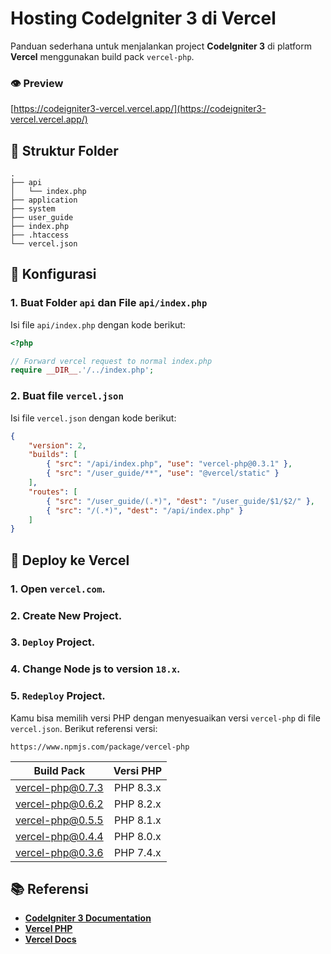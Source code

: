 
# Hosting CodeIgniter 3 di Vercel

Panduan sederhana untuk menjalankan project **CodeIgniter 3** di platform **Vercel** menggunakan build pack `vercel-php`.

### 👁️ Preview
[https://codeigniter3-vercel.vercel.app/](https://codeigniter3-vercel.vercel.app/)

## 📁 Struktur Folder

```
.
├── api
│   └── index.php
├── application
├── system
├── user_guide
├── index.php
├── .htaccess
└── vercel.json

```

## 🔧 Konfigurasi

### 1. Buat Folder `api` dan File `api/index.php`

Isi file `api/index.php` dengan kode berikut:

```php
<?php 

// Forward vercel request to normal index.php
require __DIR__.'/../index.php';

```

### 2. Buat file `vercel.json`

Isi file `vercel.json` dengan kode berikut:

```json
{
	"version": 2,
	"builds": [
		{ "src": "/api/index.php", "use": "vercel-php@0.3.1" },
		{ "src": "/user_guide/**", "use": "@vercel/static" }
	],
    "routes": [
		{ "src": "/user_guide/(.*)", "dest": "/user_guide/$1/$2/" },
		{ "src": "/(.*)", "dest": "/api/index.php" }
	]
}

```

## 🚀 Deploy ke Vercel

   ### 1. Open `vercel.com`.
   ### 2. Create New Project.
   ### 3. `Deploy` Project.
   ### 4. Change Node js to version `18.x`.
   ### 5. `Redeploy` Project.

Kamu bisa memilih versi PHP dengan menyesuaikan versi `vercel-php` di file `vercel.json`. Berikut referensi versi:

`https://www.npmjs.com/package/vercel-php`

Build Pack       | Versi PHP |
| :-:            | :-:       |  
vercel-php@0.7.3 | PHP 8.3.x | 
vercel-php@0.6.2 | PHP 8.2.x |
vercel-php@0.5.5 | PHP 8.1.x | 
vercel-php@0.4.4 | PHP 8.0.x | 
vercel-php@0.3.6 | PHP 7.4.x | 

## 📚 Referensi
- **[CodeIgniter 3 Documentation](https://codeigniter.com/userguide3/)** 
- **[Vercel PHP](https://github.com/vercel-community/vercel-php)**
- **[Vercel Docs](https://vercel.com/docs)**
